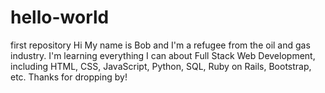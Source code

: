 # hello-world
first repository
Hi
My name is Bob and I'm a refugee from the oil and gas industry. I'm learning everything I can about Full Stack Web Development,
including HTML, CSS, JavaScript, Python, SQL, Ruby on Rails, Bootstrap, etc. 
Thanks for dropping by!
